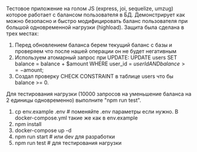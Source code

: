 Тестовое приложение на голом JS (express, joi, sequelize, umzug) которое работает с балансом пользователя в БД.
Демонстрирует как можно безопасно и быстро модифицировать баланс пользователя при большой одновременной нагрузки (highload).
Защита была сделана в трех местах:
1) Перед обновлением баланса берем текущий баланс с базы и проверяем что после нашей операции он не будет негативным
2) Используем атомарный запрос при UPDATE: UPDATE users SET balance = balance + $amount WHERE user_id = $userId AND balance >= -$amount;
3) Создал проверку CHECK CONSTRAINT в таблице users что бы balance >= 0. 

Для тестирования нагрузки (10000 запросов на уменьшение баланса на 2 единицы одновременно) выполните "npm run test".

1. cp env.example .env # поменяйте .env параметры если нужно. В docker-compose.yml такие же как в env.example
2. npm install
3. docker-compose up -d
4. npm run start # или dev для разработки
5. npm run test # для тестирования нагрузки
